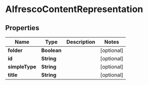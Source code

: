
# AlfrescoContentRepresentation

## Properties
Name | Type | Description | Notes
------------ | ------------- | ------------- | -------------
**folder** | **Boolean** |  |  [optional]
**id** | **String** |  |  [optional]
**simpleType** | **String** |  |  [optional]
**title** | **String** |  |  [optional]



